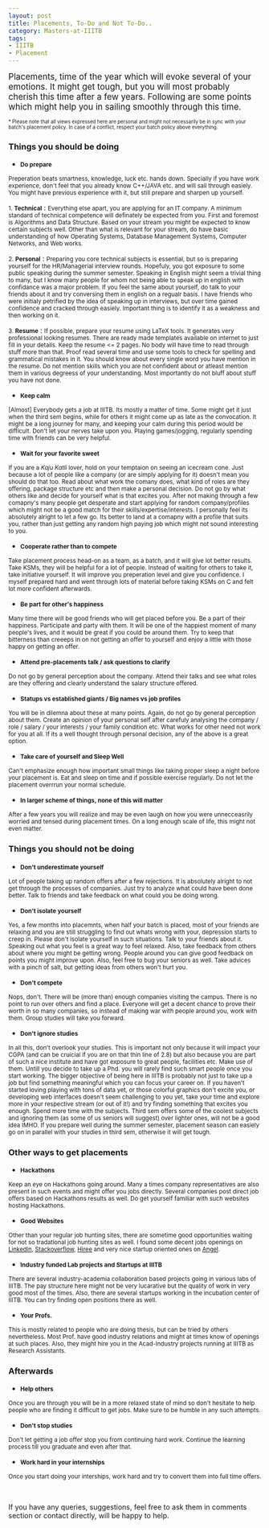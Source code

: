 ```yaml
---
layout: post
title: Placements, To-Do and Not To-Do..
category: Masters-at-IIITB
tags:
- IIITB
- Placement
---
```


<big>Placements, time of the year which will evoke several of your emotions. It might get tough, but you will most probably cherish this time after a few years. Following are some points which might help you in sailing smoothly through this time. </big>

<sub><sup> * Please note that all views expressed here are personal and might not necessarily be in sync with your batch's placement policy. In case of a conflict, respect your batch policy above everything.</sup></sub>


### Things you should be doing

*	<small>**Do prepare**</small>

<small> Preperation beats smartness, knowledge, luck etc. hands down. Specially if you have work experience, don't feel that you already know C++/JAVA etc. and will sail through easiely. You might have previous experience with it, but still prepare and sharpen up yourself. </small>

 <small>1. **Technical**</small> : <small>Everything else apart, you are applying for an IT company. A minimum standard of technical competence will definately be expected from you. First and foremost is Algorithms and Data Structure. Based on your stream you might be expected to know certain subjects well. Other than what is relevant for your stream, do have basic understanding of how Operating Systems, Database Management Systems, Computer Networks, and Web works. </small> 

 <small>2. **Personal**</small> : <small>Preparing you core technical subjects is essential, but so is preparing yourself for the HR/Managerial interview rounds. Hopefuly, you got exposure to some public speaking during the summer semester. Speaking in English might seem a trivial thing to many, but I know many people for whom not being able to speak up in english with confidance was a major problem. If you feel the same about yourself, do talk to your friends about it and try conversing them in english on a regualr basis. I have friends who were initialy petrified by the idea of speaking up in interviews, but over time gained confidence and cracked through easiely. Important thing is to identify it as a weakness and then working on it.</small>

 <small> 3. **Resume**</small> : <small> If possible, prepare your resume using LaTeX tools. It generates very professional looking resumes. There are ready made templates available on internet to just fill in your details. Keep the resume <= 2 pages. No body will have time to read through stuff more than that. Proof read several time and use some tools to check for spelling and grammatical mistakes in it. You should know about every single word you have mention in the resume. Do not mention skills which you are not confident about or atleast mention them in various degreess of your understanding. Most importantly do not bluff about stuff you have not done.</small>

*	<small>**Keep calm**</small> 

<small>[Almost] Everybody gets a job at IIITB. Its mostly a matter of time. Some might get it just when the third sem begins, while for others it might come up as late as the convocation. It might be a long journey for many, and keeping your calm during this period would be difficult. Don't let your nerves take upon you. Playing games/jogging, regularly spending time with friends can be very helpful. </small>

*	<small>**Wait for your favorite sweet**</small>

<small>If you are a <i>Kaju Katli</i> lover, hold on your temptaion on seeing an icecream cone. Just because a lot of people like a company (or are simply applying for it) doesn't mean you should do that too. Read about what work the comany does, what kind of roles are they offering, package structure etc and then make a personal decision. Do not go by what others like and decide for yourself what is that excites you. After not making through a few comapny's many people get desperate and start applying for random company/profiles which might not be a good match for their skills/expertise/interests. I personally feel its absolutely alright to let a few go. Its better to land at a comapny with a profile that suits you, rather than just getting any random high paying job which might not sound interesting to you.</small>

*	<small>**Cooperate rather than to compete**</small> 

<small>Take placement process head-on as a team, as a batch, and it will give lot better results. Take KSMs, they will be helpful for a lot of people. Instead of waiting for others to take it, take initiative yourself. It will improve you preperation level and give you confidence. I myself prepared hard and went through lots of material before taking KSMs on C and felt lot more confident afterwards.</small>

*	<small>**Be part for other's happiness**</small> 

<small>Many time there will be good friends who will get placed before you. Be a part of their happiness. Participate and party with them. It will be one of the happiest moment of many people's lives, and it would be great if you could be around them. Try to keep that bitterness than creeeps in on not getting an offer to yourself and enjoy a little with those happy on getting an offer.</small>

*	<small>**Attend pre-placements talk / ask questions to clarify**</small> 

<small>Do not go by general perception about the company. Attend their talks and see what roles are they offering and clearly understand the salary structure offered. </small>

*	<small>**Statups vs established giants / Big names vs job profiles**</small> 

<small>You will be in dilemna about these at many points. Again, do not go by general perception about them. Create an opinion of your personal self after carefuly analysing the company / role / salary / your interests / your family condition etc. What works for other need not work for you at all. If its a well thought through personal decision, any of the above is a great option. </small>


*	<small>**Take care of yourself and Sleep Well**</small> 

<small>Can't emphasize enough how important small things like taking proper sleep a night before your placement is. Eat and sleep on time and if possible exercise regularly. Do not let the placement overrrun your normal schedule. </small>


*	<small>**In larger scheme of things, none of this will matter**</small> 

<small>After a few years you will realize and may be even laugh on how you were unnecceasrily worried and tensed during placement times. On a long enough scale of life, this might not even matter. </small>

### Things you should not be doing

*	<small>**Don't underestimate yourself**</small> 

<small>Lot of people taking up random offers after a few rejections. It is absolutely alright to not get through the processes of companies. Just try to analyze what could have been done better. Talk to friends and take feedback on what could you be doing wrong. </small>

*	<small>**Don't isolate yourself**</small> 

<small> Yes, a few months into placemnts, when half your batch is placed, most of your friends are relaxing and you are still struggling to find out whats wrong with your, depression starts to creep in. Please don't isolate yourself in such situations. Talk to your friends about it. Speaking out what you feel is a great way to feel relaxed. Also, take feedback from others about where you might be getting wrong. People around you can give good feedback on points you might improve upon. Also, feel free to bug your seniors as well. Take advices with a pinch of salt, but getting ideas from others won't hurt you. </small>


*	<small>**Don't compete**</small> 

<small>Nops, don't. There will be (more than) enough companies visiting the campus. There is no point to run over others and find a place. Everyone will get a decent chance to prove their worth in so many companies, so instead of making war with people around you, work with them. Group studies will take you forward. </small>

*	<small>**Don't ignore studies**</small> 

<small>In all this, don't overlook your studies. This is important not only because it will impact your CGPA (and can be cruicial if you are on that thin line of 2.8) but also because you are part of such a nice institute and have got exposure to great people, facilities etc. Make use of them. Untill you decide to take up a Phd. you will rarely find such smart people once you start working. The bigger objective of being here in IIITB is probably not just to take up a job but find something meaningful which you can focus your career on. If you haven't started loving playing with tons of data yet, or those colorful graphics don't excite you, or developing web interfaces doesn't seem challenging to you yet, take your time and explore more in your respective stream (or out of it!) and try finding something that excites you enough. Spend more time with the subjects. Third sem offers some of the coolest subjects and ignoring them (as some of us seniors will suggest) over lighter ones, will not be a good idea IMHO. If you prepare well during the summer semester, placement season can easiely go on in parallel with your studies in third sem, otherwise it will get tough. </small>

### Other ways to get placements

*	<small>**Hackathons**</small> 

<small>Keep an eye on Hackathons going around. Many a times company representatives are also present in such events and might offer you jobs directly. Several companies post direct job offers based on Hackathons results as well. Do get yourself familiar with such websites hosting Hackathons.</small>

*	<small>**Good Websites**</small> 

<small>Other than your regular job hunting sites, there are sometime good opportunities waiting for not so tradational job hunting sites as well. I found some decent jobs openings on [LinkedIn](https://in.linkedin.com/jobs/),  [Stackoverflow](https://stackoverflow.com/jobs?med=site-ui&ref=jobs-tab), [Hiree](https://hiree.com/) and very nice startup oriented ones on [Angel](http://angel.co).</small>

*	<small>**Industry funded Lab projects and Startups at IIITB**</small> 

<small>There are several industry-academia collaboration based projects going in various labs of IIITB. The pay structure here might not be very lucarative but the quality of work in very good most of the times. Also, there are several startups working in the incubation center of IIITB. You can try finding open positions there as well.</small>


*	<small>**Your Profs.**</small> 

<small>This is mostly related to people who are doing thesis, but can be tried by others nevertheless. Most Prof. have good industry relations and might at times know of openings at such places. Also, they might hire you in the Acad-Industry projects running at IIITB as Research Assistants. </small>


### Afterwards

*	<small>**Help others**</small> 

<small>Once you are through you will be in a more relaxed state of mind so don't hesitate to help people who are finding it difficult to get jobs. Make sure to be humble in any such attempts.</small>


*	<small>**Don't stop studies**</small> 

<small>Don't let getting a job offer stop you from continuing hard work. Continue the learning process till you graduate and even after that.</small>

*	<small>**Work hard in your internships**</small> 

<small>Once you start doing your interships, work hard and try to convert them into full time offers.</small>

<br>

If you have any queries, suggestions, feel free to ask them in comments section or contact directly, will be happy to help.
